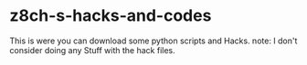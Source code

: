 # z8ch-s-hacks-and-codes
This is were you can download some python scripts and Hacks. note: I don't consider doing any Stuff with the hack files.
